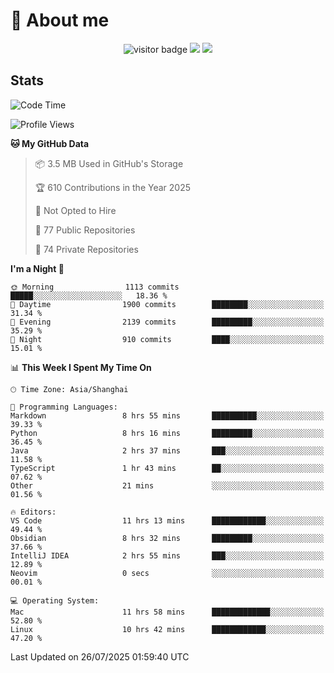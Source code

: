 <!-- ![](https://youpai.roccoshi.top/img/20200804214216.png) -->

# 🧐 About me
 
<p align="center">
<img src="https://visitor-badge.laobi.icu/badge?page_id=Lincest.Lincest&title=hits" alt="visitor badge"/>
<a href="mailto:imroccoshi@gmail.com"><img src="https://img.shields.io/badge/gmail-imroccoshi%40gmail.com-red"></a>
<a href="https://blog.roccoshi.top"><img src="https://img.shields.io/badge/blog-roccoshi-green"></a>
</p>

## Stats

<!--START_SECTION:waka-->
![Code Time](http://img.shields.io/badge/Code%20Time-2%2C599%20hrs%2019%20mins-blue)

![Profile Views](http://img.shields.io/badge/Profile%20Views-1-blue)

**🐱 My GitHub Data** 

> 📦 3.5 MB Used in GitHub's Storage 
 > 
> 🏆 610 Contributions in the Year 2025
 > 
> 🚫 Not Opted to Hire
 > 
> 📜 77 Public Repositories 
 > 
> 🔑 74 Private Repositories 
 > 
**I'm a Night 🦉** 

```text
🌞 Morning                1113 commits        █████░░░░░░░░░░░░░░░░░░░░   18.36 % 
🌆 Daytime                1900 commits        ████████░░░░░░░░░░░░░░░░░   31.34 % 
🌃 Evening                2139 commits        █████████░░░░░░░░░░░░░░░░   35.29 % 
🌙 Night                  910 commits         ████░░░░░░░░░░░░░░░░░░░░░   15.01 % 
```


📊 **This Week I Spent My Time On** 

```text
🕑︎ Time Zone: Asia/Shanghai

💬 Programming Languages: 
Markdown                 8 hrs 55 mins       ██████████░░░░░░░░░░░░░░░   39.33 % 
Python                   8 hrs 16 mins       █████████░░░░░░░░░░░░░░░░   36.45 % 
Java                     2 hrs 37 mins       ███░░░░░░░░░░░░░░░░░░░░░░   11.58 % 
TypeScript               1 hr 43 mins        ██░░░░░░░░░░░░░░░░░░░░░░░   07.62 % 
Other                    21 mins             ░░░░░░░░░░░░░░░░░░░░░░░░░   01.56 % 

🔥 Editors: 
VS Code                  11 hrs 13 mins      ████████████░░░░░░░░░░░░░   49.44 % 
Obsidian                 8 hrs 32 mins       █████████░░░░░░░░░░░░░░░░   37.66 % 
IntelliJ IDEA            2 hrs 55 mins       ███░░░░░░░░░░░░░░░░░░░░░░   12.89 % 
Neovim                   0 secs              ░░░░░░░░░░░░░░░░░░░░░░░░░   00.01 % 

💻 Operating System: 
Mac                      11 hrs 58 mins      █████████████░░░░░░░░░░░░   52.80 % 
Linux                    10 hrs 42 mins      ████████████░░░░░░░░░░░░░   47.20 % 
```


 Last Updated on 26/07/2025 01:59:40 UTC
<!--END_SECTION:waka-->


